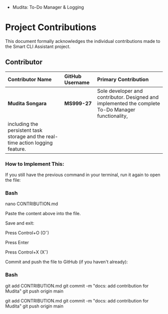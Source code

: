 - Mudita: To-Do Manager & Logging
# Project Contributions

This document formally acknowledges the individual contributions made to the Smart CLI Assistant project.

## Contributor

| Contributor Name | GitHub Username | Primary Contribution |
| :--- | :--- | :--- |
| **Mudita Songara** | **MS999-27** | Sole developer and contributor. Designed and implemented the complete To-Do Manager functionality,     
                                                       including the persistent task storage and the real-time action logging feature. |
### How to Implement This:
If you still have the previous command in your terminal, run it again to open the file:

### Bash

nano CONTRIBUTION.md

Paste the content above into the file.

Save and exit:

Press Control+O (Oˆ)

Press Enter

Press Control+X (Xˆ)

Commit and push the file to GitHub (if you haven't already):

### Bash
git add CONTRIBUTION.md
git commit -m "docs: add contribution for Mudita"
git push origin main

git add CONTRIBUTION.md
git commit -m "docs: add contribution for Mudita"
git push origin main
